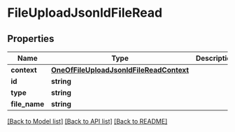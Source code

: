 # FileUploadJsonldFileRead

## Properties
Name | Type | Description | Notes
------------ | ------------- | ------------- | -------------
**context** | [**OneOfFileUploadJsonldFileReadContext**](OneOfFileUploadJsonldFileReadContext.md) |  | [optional] 
**id** | **string** |  | [optional] 
**type** | **string** |  | [optional] 
**file_name** | **string** |  | [optional] 

[[Back to Model list]](../../README.md#documentation-for-models) [[Back to API list]](../../README.md#documentation-for-api-endpoints) [[Back to README]](../../README.md)

